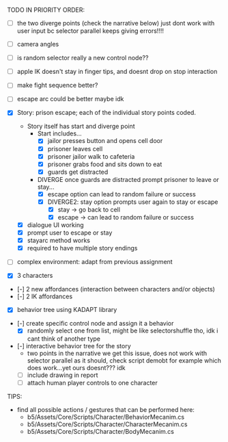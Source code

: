 TODO IN PRIORITY ORDER:
 - [ ] the two diverge points (check the narrative below) just dont work with user input bc selector parallel keeps giving errors!!!!
 - [ ] camera angles
 - [ ] is random selector really a new control node?? 
 - [ ] apple IK doesn't stay in finger tips, and doesnt drop on stop interaction
 - [ ] make fight sequence better? 
 - [ ] escape arc could be better maybe idk

 - [x] Story: prison escape; each of the individual story points coded.
   - Story itself has start and diverge point
     - Start includes...
       - [x] jailor presses button and opens cell door
       - [x] prisoner leaves cell
       - [x] prisoner jailor walk to cafeteria
       - [x] prisoner grabs food and sits down to eat
       - [x] guards get distracted
     - DIVERGE once guards are distracted prompt prisoner to leave or stay...
       - [x] escape option can lead to random failure or success
       - [x] DIVERGE2: stay option prompts user again to stay or escape
         - [x] stay -> go back to cell
         - [x] escape -> can lead to random failure or success 
   - [x] dialogue UI working
   - [x] prompt user to escape or stay
   - [x] stayarc method works
   - [x] required to have multiple story endings
 - [ ] complex environment: adapt from previous assignment
 - [x] 3 characters
 - [-] 2 new affordances (interaction between characters and/or objects)
 - [-] 2 IK affordances
 - [x] behavior tree using KADAPT library
 - [-] create specific control node and assign it a behavior
   -[x] randomly select one from list, might be like selectorshuffle tho, idk i cant think of another type 
 - [-] interactive behavior tree for the story
   - two points in the narrative we get this issue, does not work with selector parallel as it should, check script demobt for example which does work...yet ours doesnt??? idk 
   - [ ] include drawing in report
   - [ ] attach human player controls to one character

TIPS:
- find all possible actions / gestures that can be performed here:
	- b5/Assets/Core/Scripts/Character/BehaviorMecanim.cs
	- b5/Assets/Core/Scripts/Character/CharacterMecanim.cs
	- b5/Assets/Core/Scripts/Character/BodyMecanim.cs


